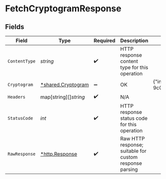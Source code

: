 # FetchCryptogramResponse


## Fields

| Field                                                                                                                                                                                                                                        | Type                                                                                                                                                                                                                                         | Required                                                                                                                                                                                                                                     | Description                                                                                                                                                                                                                                  | Example                                                                                                                                                                                                                                      |
| -------------------------------------------------------------------------------------------------------------------------------------------------------------------------------------------------------------------------------------------- | -------------------------------------------------------------------------------------------------------------------------------------------------------------------------------------------------------------------------------------------- | -------------------------------------------------------------------------------------------------------------------------------------------------------------------------------------------------------------------------------------------- | -------------------------------------------------------------------------------------------------------------------------------------------------------------------------------------------------------------------------------------------- | -------------------------------------------------------------------------------------------------------------------------------------------------------------------------------------------------------------------------------------------- |
| `ContentType`                                                                                                                                                                                                                                | *string*                                                                                                                                                                                                                                     | :heavy_check_mark:                                                                                                                                                                                                                           | HTTP response content type for this operation                                                                                                                                                                                                |                                                                                                                                                                                                                                              |
| `Cryptogram`                                                                                                                                                                                                                                 | [*shared.Cryptogram](../../../pkg/models/shared/cryptogram.md)                                                                                                                                                                               | :heavy_minus_sign:                                                                                                                                                                                                                           | OK                                                                                                                                                                                                                                           | {"instrument_id":"54deabb4-ba45-4a60-9e6a-9c016fe7ab10","token_requestor_id":"22457512314","card_number":"4491365621601472","card_expiry_mm":"06","card_expiry_yy":"2025","cryptogram":"AQBBBBBBZatIlaIAmWKSghwBBBB=","card_display":"1234"} |
| `Headers`                                                                                                                                                                                                                                    | map[string][]*string*                                                                                                                                                                                                                        | :heavy_check_mark:                                                                                                                                                                                                                           | N/A                                                                                                                                                                                                                                          |                                                                                                                                                                                                                                              |
| `StatusCode`                                                                                                                                                                                                                                 | *int*                                                                                                                                                                                                                                        | :heavy_check_mark:                                                                                                                                                                                                                           | HTTP response status code for this operation                                                                                                                                                                                                 |                                                                                                                                                                                                                                              |
| `RawResponse`                                                                                                                                                                                                                                | [*http.Response](https://pkg.go.dev/net/http#Response)                                                                                                                                                                                       | :heavy_check_mark:                                                                                                                                                                                                                           | Raw HTTP response; suitable for custom response parsing                                                                                                                                                                                      |                                                                                                                                                                                                                                              |